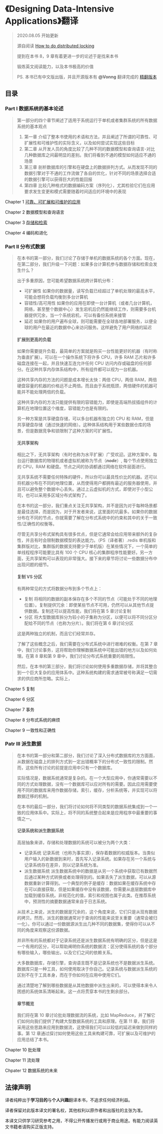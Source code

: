 # 《Designing Data-Intensive Applications》翻译

> 2020.08.05 开始更新
>
> 源自阅读 [How to do distributed locking](http://martin.kleppmann.com/2016/02/08/how-to-do-distributed-locking.html)
>
> 提到在本书 8，9 章有着更进一步的论述于是找来本书
>
> 锻炼英文阅读能力，以及本书极高的价值
>
> PS. 本书已有中文版出版，并且开源版本有 __@Vonng__ 翻译完成的 [精翻版本](https://github.com/Vonng/ddia)

## 目录

### Part I 数据系统的基本论述

> 第一部分的四个章节阐述了适用于系统运行于单机或者集群系统的所有数据系统的基本观点
>
> 1. 第一章 介绍了整本书使用的术语和方法，并且阐述了所谓的可靠性、可扩展性和可维护性的实际含义，以及如何尝试实现这些目标
> 2. 第二章 从开发人员的角度比较了几种不同的数据模型和查询语言-对比几种数据库之间最明显的差别。我们将看到不通的模型如何适应不通的场景
> 3. 第三章 剖析数据库的引擎和在硬盘上的数据排列方式。从而发现不同的数据引擎对于不通的工作流做了各自的优化，针对不同的场景选择合适的数据引擎可以获得巨大的性能回报
> 4. 第四章 比较几种格式的数据编码方案（序列化），尤其检验它们在应用要求发生变更和模式需要随着时间适应的环境中的表现

Chapter 1 [可靠、可扩展和可维护的应用](https://github.com/wendajiang/DesigningDataIntensiveApplications/blob/master/part1.FoundationasOfDataSystems/chapter1.Reliabel_ScalabelAndMaintainableApplications.md)

Chapter 2 数据模型和查询语言

Chapter 3 [存储和检索](https://github.com/wendajiang/DesigningDataIntensiveApplications/blob/master/part1.FoundationasOfDataSystems/chapter3.Storage&Retrieval.md)

Chapter 4 编码和进化

### Part II 分布式数据

> 在本书的第一部分，我们讨论了存储于单机的数据系统的各个方面。现在，在第二部分，我们升级一下问题：如果多台计算机参与数据存储和检索会发生什么？
>
> 出于多重原因，您可能希望数据系统跨计算机分布：
>
> - 可扩展性
>   如果你的数据量，读写负载已经超过了单机处理的最高水平，可能会想将负载均衡到多台计算机
> - 容错性/高可用性
>   如果你的应用在即使一台计算机（或者几台计算机，网络，甚至整个数据中心）发生宕机后仍然能继续工作，则需要多台机器提供冗余，当一个系统宕机，可以有备份系统来接管
> - 延迟
>   如果你的用户遍布全球，则可能需要在全球各地部署服务，以便全球的用户在最近的数据中心来访问服务。这样避免了用户网络的延迟
>
> #### 扩展到更高的负载
>
> 如果你需要提升负载，最简单的方案就是购买一台性能更好的机器（有时称为垂直扩展）。可以在一个操作系统下将许多 CPU，许多 RAM 芯片和许多磁盘连接在一起，并且快速互连允许任何 CPU 访问内存或磁盘的任何部分。在这种共享内存体系结构中，所有组件都可以视为一台机器。
>
> 这种共享内存的方法的问题是成本增长太快：两倍 CPU，两倍 RAM，两倍硬盘容量的机器的价格远不止两倍。而且由于系统瓶颈，两倍硬件的机器可能并不能处理两倍的负载。
>
> 这种共享内存的方法只能提供有限的容错能力，即使是高端热拔插组件的计算机在地理位置这个维度，容错能力也是有限的。
>
> 另一种方案是共享硬盘存储，可以多台机器有独立的 CPU 和 RAM，但是共享硬盘存储（通过快速的网络）。这种体系结构用于某些数据仓库的场景，但是数据竞争和锁限制了这种方案的可扩展性。
>
> #### 无共享架构
>
> 相比之下，无共享架构（有时也称为水平扩展）广受欢迎。这种方案中，每台运行数据库的物理机或者虚拟机被称为节点（***node***）, 每个节点使用独立的 CPU，RAM 和硬盘。节点之间的协调都通过网络在软件层面进行。
>
> 无共享系统不需要任何特殊的硬件，所以你可以最具性价比的机器。还可以将机器分布在不同的地理位置，从而使得用户都拥有最近的服务器使用，并且可以避免整个数据中心丢失。通过上云虚拟机的方式，即使对于小型公司，也可以采用多区域分布式架构了。
>
> 在本书的这一部分，我们重点关注无共享架构，并不是因为对于每种场景都是最佳选择，而是因为，对于开发者来说，这里面的坑最多。如果你的数据分布在不同的节点，你就需要了解在分布式系统中的约束和其中的关于一致性/正确性的权衡等。
>
> 尽管无共享分布式架构具有很多优点，但是它通常会给应用带来额外的复杂性，并且有时会限制数据模型的表达能力。（PS（译者著）.redis 单机版和集群版对比，集群版的数据支持要少于单机版）在某些情况下，一个简单的单线程程序可能要比具有 100 个 CPU 核心的集群程序性能要好。另一方面，无共享架构可以表现的非常强大。接下来的章节将讨论一些数据分布中出现问题的细节。
>
> #### 复制 VS 分区
>
> 有两种常见的方式将数据分布到多个节点上：
>
> - 复制
>   将相同的数据的副本保存在多个不同的节点（可能处于不同的地理位置）。复制提供冗余：即使某些节点不可用，仍然可以从其他节点提供数据。复制还可以提高性能，我们将在第 5 章讨论复制
> - 分区
>   将大型数据库拆分为较小的子集称为分区，以便可以将不同分区分配给不同的节点（也称为分片）。我们将在第 6 章讨论分区
>
> 这是两种独立的机制，而且它们经常并存。
>
> 了解了这些概念之后，我们需要在分布式系统中进行艰难的权衡。在第 7 章中，我们讨论事务，这将帮助你理解数据系统中可能出错的地方以及如何处理。在第 8 章和第 9 章中，我们讨论分布式系统重要的局限性。
>
> 然后，在本书的第三部分，我们将讨论如何使用多重数据存储，并将其整合到一个巨大复杂的应用体系中。这种系统构建的需求通常被号称满足一切需求的供应商所忽略。实际上，

Chapter 5 复制

Chapter 6 分区

Chapter 7 事务

Chapter 8 分布式系统的麻烦

Chapter 9 一致性和正确性

### Patr III 派生数据

> 在本书的第一部分和第二部分，我们讨论了深入分布式数据库的方方面面，从数据在磁盘上的排列方式到一定出错概率下的分布式一致性的限制。然而，这些所有讨论的前提是应用中只有一个数据库。
>
> 实际情况是，数据系统通常是复杂的。在一个大型应用中，你通常需要以不同的方式处理数据，没有一个数据库可以应对所有的需要。因此应用需要使用不同的数据库来用作数据存储，索引，缓存，分析系统等，并实现可以将数据迁移的机制。
>
> 在本书的最后一部分，我们将讨论如何将不同类型的数据系统集成到一个一致的应用体系中。实际上，将不同的系统整合起来是应用程序中最重要的事情之一。
>
> #### 记录系统和派生数据系统
>
> 高层抽象来讲，存储和处理数据的系统可以被分为两个大类：
>
> - 记录系统
>   记录系统（也称为事实源），保存着数据的权威版本。当类似用户输入的新数据到来时，首先写入记录系统。如果存在另一个系统与记录系统存在差异，则以记录系统为准。
> - 派生数据系统
>   派生数据系统中的数据是从另一个系统中获取已有数据然后通过某种方式转换或者处理得到的。如果丢失了派生数据，可以从源数据重新计算得到。一个典型的例子是缓存：数据如果在缓存系统中存在可以直接获取，但是如果缓存中没有该数据，你需要从底层数据库中加载到缓存系统。非规范化的值，索引和视图也属于此类。在推荐系统中，预测性的摘要数据通常来自于日志系统。
>
> 从技术上来说，派生的数据是冗余的，这个角度来说，它们只是从现有数据的拷贝。然而，派生的数据通常对于查询的性能来说至关重要（通常会被归一化）。你可以通过一份数据源派生出几种不同的数据集，使得你可以从不同的角度来观察这份源数据。
>
> 并非所有的系统都对于记录系统还是派生数据系统有明确的区分，但是这是一个有用的区分，可以帮助阐明你系统的数据流：区分使得系统的各个部分有哪些输入，哪些输出，以及它们之间的依赖关系。
>
> 大多数数据库，存储引擎，查询语言既不是记录系统也不是数据派生系统。数据库只是一种工具，如何使用取决于你自己。记录系统与数据派生系统的区别不在于工具本身，而在于你如何在应用中使用它们。
>
> 通过清楚地了解到哪些数据是从其他数据中派生出来的，可以使得本来令人困惑的系统体系清晰起来。这一点将贯穿本书的生剩余部分。
>
> #### 章节概览
>
> 我们将在第 10 章讨论批处理数据流的系统，比如 MapReduce，并了解它们如何向我们提供了构建大型数据系统的工具和原理。在第 11 章，我们将采用这些思路来应用到数据流，这使得我们可以以较低的延迟来做到同样的事。第 12 章通过探讨如何使用这些工具来构建可靠，可扩展以及可维护的应用总结了本书。

Chapter 10 批处理

Chapter 11 流处理

Chpater 12 数据系统的未来

## 法律声明

译者纯粹出于**学习目的**与**个人兴趣**翻译本书，不追求任何经济利益。

译者保留对此版本译文的署名权，其他权利以原作者和出版社的主张为准。

本译文只供学习研究参考之用，不得公开传播发行或用于商业用途。有能力阅读英文书籍者请购买正版支持。
